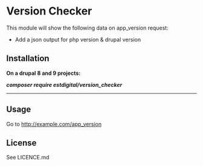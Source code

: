 # Version Checker

This module will show the following data on app_version request:

- Add a json output for php version & drupal version

## Installation

**On a drupal 8 and 9 projects:**

***composer require estdigital/version_checker***
___

## Usage

Go to http://example.com/app_version

## License

See LICENCE.md